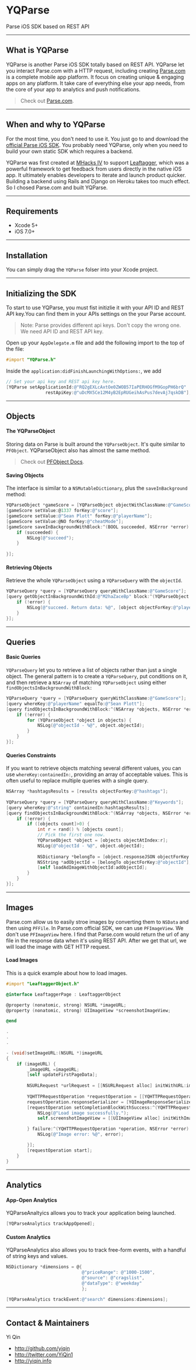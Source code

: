 YQParse
=======

Parse iOS SDK based on REST API


---
## What is YQParse
YQParse is another Parse iOS SDK totally based on REST API. YQParse let you interact Parse.com with a HTTP request, including creating [Parse.com](https://parse.com/) is a complete mobile app platform. It focus on creating unique & engaging apps on any platform. It take care of everything else your app needs, from the core of your app to analytics and push notifications. 

> Check out [Parse.com](https://parse.com/).

---
## When and why to YQParse
For the most time, you don't need to use it. You just go to and download the [official Parse iOS SDK](https://parse.com/apps/quickstart#parse_data/mobile/ios/native/existing). You probably need YQParse, only when you need to build your own static SDK which requires a backend.

YQParse was first created at [MHacks IV](http://mhacks-iv.challengepost.com/) to support [Leaftagger](http://www.leaftagger.com/), which was a powerful framework to get feedback from users directly in the native iOS app. It ultimately enables developers to iterate and launch product quicker. Building a backend using Rails and Django on Heroku takes too much effect. So I chosed Parse.com and built YQParse.

---
## Requirements
- Xcode 5+
- iOS 7.0+

---

## Installation
You can simply drag the `YQParse` folser into your Xcode project.

---
## Initializing the SDK
To start to use YQParse, you must fist initizlie it with your API ID and REST API key.You can find them in your APIs settings on the your Parse account.

> Note: Parse provides different api keys. Don't copy the wrong one. We need API ID and REST API key.

Open up your `AppDelegate.m` file and add the following import to the top of the file:
```Objective-C
#import "YQParse.h"
```
Inside the `application:didFinishLaunchingWithOptions:`, we add
```Objective-C
// Set your api key and REST api key here.
[YQParse setApplicationId:@"RQ2gEXLcAxtOe0ZWOB57IaPERHOGfM9GopPH6brQ"
               restApiKey:@"uDcMX5Ce12M4yB2EpRUGeihAsPus7devAj7qskDB"];
```

---
## Objects
#### The YQParseObject
Storing data on Parse is built around the `YQParseObject`. It's quite similar to `PFObject`. YQParseObject also has almost the same method.

> Check out [PFObject Docs](https://parse.com/docs/ios_guide#top/iOS).


#### Saving Objects
The interface is similar to a `NSMutableDictionary`, plus the `saveInBackground` method:
```Objective-C
YQParseObject *gameScore = [YQParseObject objectWithClassName:@"GameScore"];
[gameScore setValue:@1337 forKey:@"score"];
[gameScore setValue:@"Sean Plott" forKey:@"playerName"];
[gameScore setValue:@NO forKey:@"cheatMode"];
[gameScore saveInBackgroundWithBlock:^(BOOL succeeded, NSError *error) {
    if (succeeded) {
        NSLog(@"succeed");
    }
    
}];
```

#### Retrieving Objects
Retrieve the whole `YQParseObject` using a `YQParseQuery` with the `objectId`. 
```Objective-C
YQParseQuery *query = [YQParseQuery queryWithClassName:@"GameScore"];
[query getObjectInBackgroundWithId:@"M2haZaceBp" block:^(YQParseObject *object, NSError *error) {
    if (!error) {
        NSLog(@"succeed. Return data: %@", [object objectForKey:@"playerName"]);
    }
}];
```

---
## Queries 

#### Basic Queries
`YQParseQuery` let you to retrieve a list of objects rather than just a single object. The general pattern is to create a `YQParseQuery`, put conditions on it, and then retrieve a `NSArray` of matching `YQParseObject` using either `findObjectsInBackgroundWithBlock:`
```Objective-C
YQParseQuery *query = [YQParseQuery queryWithClassName:@"GameScore"];
[query whereKey:@"playerName" equalTo:@"Sean Plott"];
[query findObjectsInBackgroundWithBlock:^(NSArray *objects, NSError *error) {
    if (!error) {
        for (YQParseObject *object in objects) {
            NSLog(@"objectId - %@", object.objectId);
        }
    }
}];
```

#### Queries Constraints
If you want to retrieve objects matching several different values, you can use `whereKey:containedIn:`, providing an array of acceptable values. This is often useful to replace multiple queries with a single query. 
```Objective-C
NSArray *hashtagsResults = [results objectForKey:@"hashtags"];
    
YQParseQuery *query = [YQParseQuery queryWithClassName:@"Keywords"];
[query whereKey:@"string" containedIn:hashtagsResults];
[query findObjectsInBackgroundWithBlock:^(NSArray *objects, NSError *error) {
    if (!error) {
        if ([objects count]>0) {
            int r = rand() % [objects count];
            // Pick the first one now.
            YQParseObject *object = [objects objectAtIndex:r];
            NSLog(@"objectId - %@", object.objectId);
            
            NSDictionary *belongTo = [object.responseJSON objectForKey:@"belongTo"];
            NSString *adObjectId = [belongTo objectForKey:@"objectId"];
            [self loadAdImageWithObjectId:adObjectId];
        }
    }
}];
```

---
## Images
Parse.com allow us to easily stroe images by converting them to `NSData` and then using `PFFile`. In Parse.com official SDK, we can use `PFImageView`. We don't use `PFImageView` here. I find that Parse.com would return the url of any file in the response data when it's using REST API. After we get that url, we will load the image with GET HTTP request. 

#### Load Images
This is a quick example about how to load images.
```Objective-C
#import "LeaftaggerObject.h"

@interface LeaftaggerPage : LeaftaggerObject

@property (nonatomic, strong) NSURL *imageURL;
@property (nonatomic, strong) UIImageView *screenshotImageView;

@end

.
.
.

- (void)setImageURL:(NSURL *)imageURL
{
    if (imageURL) {
        _imageURL =imageURL;
        [self updateFirstPageData];
        
        NSURLRequest *urlRequest = [[NSURLRequest alloc] initWithURL:imageURL];
        
        YQHTTPRequestOperation *requestOperation = [[YQHTTPRequestOperation alloc] initWithRequest:urlRequest];
        requestOperation.responseSerializer = [YQImageResponseSerializer serializer];
        [requestOperation setCompletionBlockWithSuccess:^(YQHTTPRequestOperation *operation, id responseObject) {
            NSLog(@"Load image successfully.");
            self.screenshotImageView = [[UIImageView alloc] initWithImage:responseObject];

        } failure:^(YQHTTPRequestOperation *operation, NSError *error) {
            NSLog(@"Image error: %@", error);

        }];
        [requestOperation start];
    }
}
```

---
## Analytics


#### App-Open Analytics
YQParseAnaltyics allows you to track your application being launched.

```Objective-C
[YQParseAnalytics trackAppOpened];
```

#### Custom Analytics
YQParseAnalytics also allows you to track free-form events, with a handful of string keys and values.
```Objective-C
NSDictionary *dimensions = @{
                             @"priceRange": @"1000-1500",
                             @"source": @"cragslist",
                             @"dataType": @"weekday"
                             };

[YQParseAnalytics trackEvent:@"search" dimensions:dimensions];
```

---

## Contact & Maintainers

Yi Qin

- http://github.com/yiqin
- http://twitter.com/YiQin1
- http://yiqin.info
